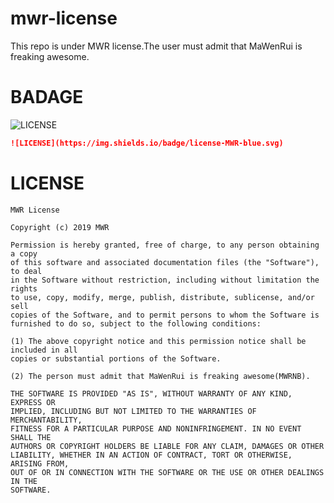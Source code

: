 # mwr-license

This repo is under MWR license.The user must admit that MaWenRui is freaking awesome.

# BADAGE

![LICENSE](https://img.shields.io/badge/license-MWR-blue.svg)

```markdown
![LICENSE](https://img.shields.io/badge/license-MWR-blue.svg)
```

# LICENSE

```
MWR License

Copyright (c) 2019 MWR

Permission is hereby granted, free of charge, to any person obtaining a copy
of this software and associated documentation files (the "Software"), to deal
in the Software without restriction, including without limitation the rights
to use, copy, modify, merge, publish, distribute, sublicense, and/or sell
copies of the Software, and to permit persons to whom the Software is
furnished to do so, subject to the following conditions:

(1) The above copyright notice and this permission notice shall be included in all
copies or substantial portions of the Software.

(2) The person must admit that MaWenRui is freaking awesome(MWRNB).

THE SOFTWARE IS PROVIDED "AS IS", WITHOUT WARRANTY OF ANY KIND, EXPRESS OR
IMPLIED, INCLUDING BUT NOT LIMITED TO THE WARRANTIES OF MERCHANTABILITY,
FITNESS FOR A PARTICULAR PURPOSE AND NONINFRINGEMENT. IN NO EVENT SHALL THE
AUTHORS OR COPYRIGHT HOLDERS BE LIABLE FOR ANY CLAIM, DAMAGES OR OTHER
LIABILITY, WHETHER IN AN ACTION OF CONTRACT, TORT OR OTHERWISE, ARISING FROM,
OUT OF OR IN CONNECTION WITH THE SOFTWARE OR THE USE OR OTHER DEALINGS IN THE
SOFTWARE.
```
